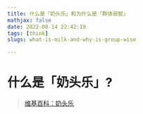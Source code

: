 ```yaml
---
title: 什么是「奶头乐」和为什么是「群体弱智」
mathjax: false
date: 2022-08-14 22:42:19
tags: [think]
slugs: what-is-milk-and-why-is-group-wise

---
```


# 什么是「奶头乐」?

> [维基百科：奶头乐](https://zh.wikipedia.org/zh-sg/%E5%A5%B6%E5%A4%B4%E4%B9%90)




